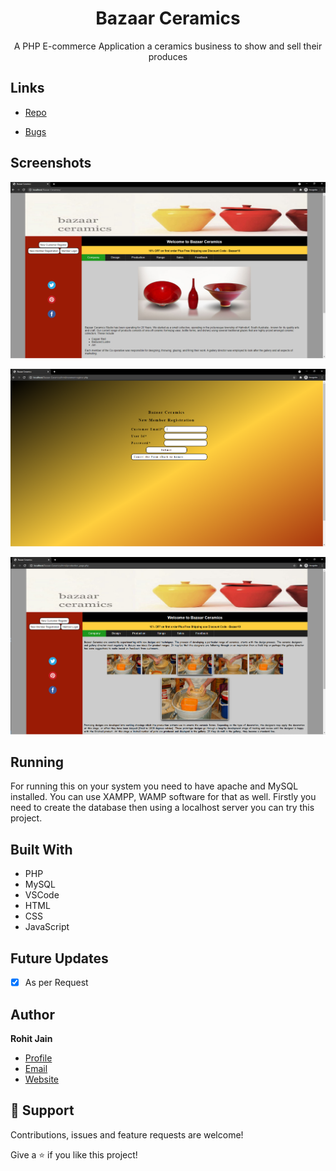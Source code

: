 <h1 align="center">Bazaar Ceramics</h1>

<p align="center">A PHP E-commerce Application a ceramics business to show and  sell their produces</p>

## Links

- [Repo](https://github.com/Rohit19060/Bazaar-Ceramics)

- [Bugs](https://github.com/Rohit19060/Bazaar-Ceramics/issues)

## Screenshots

![Home Page](/screenshots/1.png "Home Page")

![Registration Page](/screenshots/2.png "Registration Page")

![Production Page](/screenshots/3.png "Production Page")

## Running

For running this on your system you need to have apache and MySQL installed. You can use XAMPP, WAMP software for that as well.
Firstly you need to create the database then using a localhost server you can try this project.

## Built With

- PHP
- MySQL
- VSCode
- HTML
- CSS
- JavaScript

## Future Updates

- [x] As per Request

## Author

**Rohit Jain**

- [Profile](https://github.com/rohit19060 "Rohit jain")
- [Email](mailto:rohitjain19060@gmail.com?subject=Hi%20from%20Bazaar%20Ceramics "Hi!")
- [Website](https://kingtechnologies.in "Welcome")

## 🤝 Support

Contributions, issues and feature requests are welcome!

Give a ⭐️ if you like this project!
